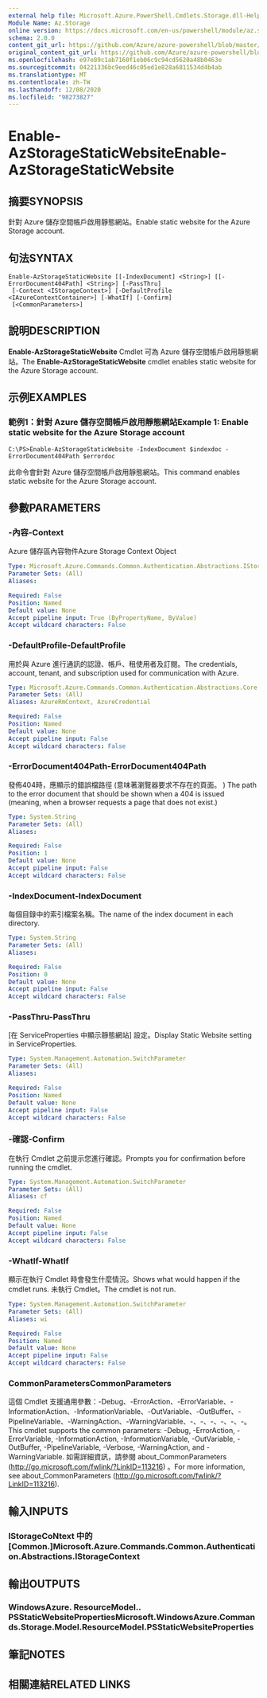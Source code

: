 ```yaml
---
external help file: Microsoft.Azure.PowerShell.Cmdlets.Storage.dll-Help.xml
Module Name: Az.Storage
online version: https://docs.microsoft.com/en-us/powershell/module/az.storage/enable-azstoragestaticwebsite
schema: 2.0.0
content_git_url: https://github.com/Azure/azure-powershell/blob/master/src/Storage/Storage.Management/help/Enable-AzStorageStaticWebsite.md
original_content_git_url: https://github.com/Azure/azure-powershell/blob/master/src/Storage/Storage.Management/help/Enable-AzStorageStaticWebsite.md
ms.openlocfilehash: e97e89c1ab7160f1eb06c9c94cd5620a48b0463e
ms.sourcegitcommit: 04221336bc9eed46c05ed1e828a6811534d4b4ab
ms.translationtype: MT
ms.contentlocale: zh-TW
ms.lasthandoff: 12/08/2020
ms.locfileid: "98273827"
---
```

# <span data-ttu-id="c4b36-101">Enable-AzStorageStaticWebsite</span><span class="sxs-lookup"><span data-stu-id="c4b36-101">Enable-AzStorageStaticWebsite</span></span>

## <span data-ttu-id="c4b36-102">摘要</span><span class="sxs-lookup"><span data-stu-id="c4b36-102">SYNOPSIS</span></span>
<span data-ttu-id="c4b36-103">針對 Azure 儲存空間帳戶啟用靜態網站。</span><span class="sxs-lookup"><span data-stu-id="c4b36-103">Enable static website for the Azure Storage account.</span></span>

## <span data-ttu-id="c4b36-104">句法</span><span class="sxs-lookup"><span data-stu-id="c4b36-104">SYNTAX</span></span>

```
Enable-AzStorageStaticWebsite [[-IndexDocument] <String>] [[-ErrorDocument404Path] <String>] [-PassThru]
 [-Context <IStorageContext>] [-DefaultProfile <IAzureContextContainer>] [-WhatIf] [-Confirm]
 [<CommonParameters>]
```

## <span data-ttu-id="c4b36-105">說明</span><span class="sxs-lookup"><span data-stu-id="c4b36-105">DESCRIPTION</span></span>
<span data-ttu-id="c4b36-106">**Enable-AzStorageStaticWebsite** Cmdlet 可為 Azure 儲存空間帳戶啟用靜態網站。</span><span class="sxs-lookup"><span data-stu-id="c4b36-106">The **Enable-AzStorageStaticWebsite** cmdlet enables static website for the Azure Storage account.</span></span>

## <span data-ttu-id="c4b36-107">示例</span><span class="sxs-lookup"><span data-stu-id="c4b36-107">EXAMPLES</span></span>

### <span data-ttu-id="c4b36-108">範例1：針對 Azure 儲存空間帳戶啟用靜態網站</span><span class="sxs-lookup"><span data-stu-id="c4b36-108">Example 1: Enable static website for the Azure Storage account</span></span>
```
C:\PS>Enable-AzStorageStaticWebsite -IndexDocument $indexdoc -ErrorDocument404Path $errordoc
```

<span data-ttu-id="c4b36-109">此命令會針對 Azure 儲存空間帳戶啟用靜態網站。</span><span class="sxs-lookup"><span data-stu-id="c4b36-109">This command enables static website for the Azure Storage account.</span></span>

## <span data-ttu-id="c4b36-110">參數</span><span class="sxs-lookup"><span data-stu-id="c4b36-110">PARAMETERS</span></span>

### <span data-ttu-id="c4b36-111">-內容</span><span class="sxs-lookup"><span data-stu-id="c4b36-111">-Context</span></span>
<span data-ttu-id="c4b36-112">Azure 儲存區內容物件</span><span class="sxs-lookup"><span data-stu-id="c4b36-112">Azure Storage Context Object</span></span>

```yaml
Type: Microsoft.Azure.Commands.Common.Authentication.Abstractions.IStorageContext
Parameter Sets: (All)
Aliases:

Required: False
Position: Named
Default value: None
Accept pipeline input: True (ByPropertyName, ByValue)
Accept wildcard characters: False
```

### <span data-ttu-id="c4b36-113">-DefaultProfile</span><span class="sxs-lookup"><span data-stu-id="c4b36-113">-DefaultProfile</span></span>
<span data-ttu-id="c4b36-114">用於與 Azure 進行通訊的認證、帳戶、租使用者及訂閱。</span><span class="sxs-lookup"><span data-stu-id="c4b36-114">The credentials, account, tenant, and subscription used for communication with Azure.</span></span>

```yaml
Type: Microsoft.Azure.Commands.Common.Authentication.Abstractions.Core.IAzureContextContainer
Parameter Sets: (All)
Aliases: AzureRmContext, AzureCredential

Required: False
Position: Named
Default value: None
Accept pipeline input: False
Accept wildcard characters: False
```

### <span data-ttu-id="c4b36-115">-ErrorDocument404Path</span><span class="sxs-lookup"><span data-stu-id="c4b36-115">-ErrorDocument404Path</span></span>
<span data-ttu-id="c4b36-116">發佈404時，應顯示的錯誤檔路徑 (意味著瀏覽器要求不存在的頁面。 ) </span><span class="sxs-lookup"><span data-stu-id="c4b36-116">The path to the error document that should be shown when a 404 is issued (meaning, when a browser requests a page that does not exist.)</span></span>

```yaml
Type: System.String
Parameter Sets: (All)
Aliases:

Required: False
Position: 1
Default value: None
Accept pipeline input: False
Accept wildcard characters: False
```

### <span data-ttu-id="c4b36-117">-IndexDocument</span><span class="sxs-lookup"><span data-stu-id="c4b36-117">-IndexDocument</span></span>
<span data-ttu-id="c4b36-118">每個目錄中的索引檔案名稱。</span><span class="sxs-lookup"><span data-stu-id="c4b36-118">The name of the index document in each directory.</span></span>

```yaml
Type: System.String
Parameter Sets: (All)
Aliases:

Required: False
Position: 0
Default value: None
Accept pipeline input: False
Accept wildcard characters: False
```

### <span data-ttu-id="c4b36-119">-PassThru</span><span class="sxs-lookup"><span data-stu-id="c4b36-119">-PassThru</span></span>
<span data-ttu-id="c4b36-120">[在 ServiceProperties 中顯示靜態網站] 設定。</span><span class="sxs-lookup"><span data-stu-id="c4b36-120">Display Static Website setting in ServiceProperties.</span></span>

```yaml
Type: System.Management.Automation.SwitchParameter
Parameter Sets: (All)
Aliases:

Required: False
Position: Named
Default value: None
Accept pipeline input: False
Accept wildcard characters: False
```

### <span data-ttu-id="c4b36-121">-確認</span><span class="sxs-lookup"><span data-stu-id="c4b36-121">-Confirm</span></span>
<span data-ttu-id="c4b36-122">在執行 Cmdlet 之前提示您進行確認。</span><span class="sxs-lookup"><span data-stu-id="c4b36-122">Prompts you for confirmation before running the cmdlet.</span></span>

```yaml
Type: System.Management.Automation.SwitchParameter
Parameter Sets: (All)
Aliases: cf

Required: False
Position: Named
Default value: None
Accept pipeline input: False
Accept wildcard characters: False
```

### <span data-ttu-id="c4b36-123">-WhatIf</span><span class="sxs-lookup"><span data-stu-id="c4b36-123">-WhatIf</span></span>
<span data-ttu-id="c4b36-124">顯示在執行 Cmdlet 時會發生什麼情況。</span><span class="sxs-lookup"><span data-stu-id="c4b36-124">Shows what would happen if the cmdlet runs.</span></span>
<span data-ttu-id="c4b36-125">未執行 Cmdlet。</span><span class="sxs-lookup"><span data-stu-id="c4b36-125">The cmdlet is not run.</span></span>

```yaml
Type: System.Management.Automation.SwitchParameter
Parameter Sets: (All)
Aliases: wi

Required: False
Position: Named
Default value: None
Accept pipeline input: False
Accept wildcard characters: False
```

### <span data-ttu-id="c4b36-126">CommonParameters</span><span class="sxs-lookup"><span data-stu-id="c4b36-126">CommonParameters</span></span>
<span data-ttu-id="c4b36-127">這個 Cmdlet 支援通用參數：-Debug、-ErrorAction、-ErrorVariable、-InformationAction、-InformationVariable、-OutVariable、-OutBuffer、-PipelineVariable、-WarningAction、-WarningVariable、-、-、-、-、-、-。</span><span class="sxs-lookup"><span data-stu-id="c4b36-127">This cmdlet supports the common parameters: -Debug, -ErrorAction, -ErrorVariable, -InformationAction, -InformationVariable, -OutVariable, -OutBuffer, -PipelineVariable, -Verbose, -WarningAction, and -WarningVariable.</span></span> <span data-ttu-id="c4b36-128">如需詳細資訊，請參閱 about_CommonParameters (http://go.microsoft.com/fwlink/?LinkID=113216) 。</span><span class="sxs-lookup"><span data-stu-id="c4b36-128">For more information, see about_CommonParameters (http://go.microsoft.com/fwlink/?LinkID=113216).</span></span>

## <span data-ttu-id="c4b36-129">輸入</span><span class="sxs-lookup"><span data-stu-id="c4b36-129">INPUTS</span></span>

### <span data-ttu-id="c4b36-130">IStorageCoNtext 中的 [Common.]</span><span class="sxs-lookup"><span data-stu-id="c4b36-130">Microsoft.Azure.Commands.Common.Authentication.Abstractions.IStorageContext</span></span>

## <span data-ttu-id="c4b36-131">輸出</span><span class="sxs-lookup"><span data-stu-id="c4b36-131">OUTPUTS</span></span>

### <span data-ttu-id="c4b36-132">WindowsAzure. ResourceModel.. PSStaticWebsiteProperties</span><span class="sxs-lookup"><span data-stu-id="c4b36-132">Microsoft.WindowsAzure.Commands.Storage.Model.ResourceModel.PSStaticWebsiteProperties</span></span>

## <span data-ttu-id="c4b36-133">筆記</span><span class="sxs-lookup"><span data-stu-id="c4b36-133">NOTES</span></span>

## <span data-ttu-id="c4b36-134">相關連結</span><span class="sxs-lookup"><span data-stu-id="c4b36-134">RELATED LINKS</span></span>
